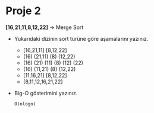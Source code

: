 # Proje 2

**[16,21,11,8,12,22]** -> Merge Sort

- Yukarıdaki dizinin sort türüne göre aşamalarını yazınız.

  - [16,21,11]                        [8,12,22]
  - (16)  (21,11)                    (8)  (12,22)
  - (16)  (21)  (11)                 (8)  (12)  (22)
  - (16)  (11,21)                    (8)  (12,22)
  - [11,16,21]                        [8,12,22]
  - [8,11,12,16,21,22]

- Big-O gösterimini yazınız.

      O(nlogn)
